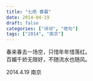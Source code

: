 ```yaml
---
title: "七绝 春暮"
date: 2014-04-19
draft: false
categories: ["诗词", "绝句"]
tags: ["2014", "南京"]
---
```


春来春去一场空，只惜年年惜落红。  
百媚千娇无限好，不随流水也随风。  

2014.4.19 南京  
